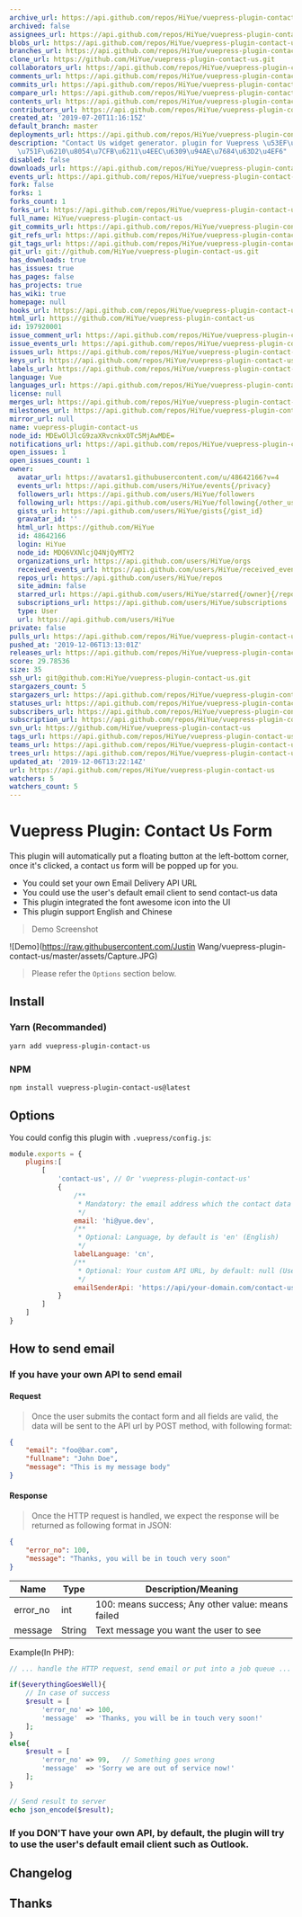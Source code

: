 ```yaml
---
archive_url: https://api.github.com/repos/HiYue/vuepress-plugin-contact-us/{archive_format}{/ref}
archived: false
assignees_url: https://api.github.com/repos/HiYue/vuepress-plugin-contact-us/assignees{/user}
blobs_url: https://api.github.com/repos/HiYue/vuepress-plugin-contact-us/git/blobs{/sha}
branches_url: https://api.github.com/repos/HiYue/vuepress-plugin-contact-us/branches{/branch}
clone_url: https://github.com/HiYue/vuepress-plugin-contact-us.git
collaborators_url: https://api.github.com/repos/HiYue/vuepress-plugin-contact-us/collaborators{/collaborator}
comments_url: https://api.github.com/repos/HiYue/vuepress-plugin-contact-us/comments{/number}
commits_url: https://api.github.com/repos/HiYue/vuepress-plugin-contact-us/commits{/sha}
compare_url: https://api.github.com/repos/HiYue/vuepress-plugin-contact-us/compare/{base}...{head}
contents_url: https://api.github.com/repos/HiYue/vuepress-plugin-contact-us/contents/{+path}
contributors_url: https://api.github.com/repos/HiYue/vuepress-plugin-contact-us/contributors
created_at: '2019-07-20T11:16:15Z'
default_branch: master
deployments_url: https://api.github.com/repos/HiYue/vuepress-plugin-contact-us/deployments
description: "Contact Us widget generator. plugin for Vuepress \u53EF\u4EE5\u81EA\u52A8\
  \u751F\u6210\u8054\u7CFB\u6211\u4EEC\u6309\u94AE\u7684\u63D2\u4EF6"
disabled: false
downloads_url: https://api.github.com/repos/HiYue/vuepress-plugin-contact-us/downloads
events_url: https://api.github.com/repos/HiYue/vuepress-plugin-contact-us/events
fork: false
forks: 1
forks_count: 1
forks_url: https://api.github.com/repos/HiYue/vuepress-plugin-contact-us/forks
full_name: HiYue/vuepress-plugin-contact-us
git_commits_url: https://api.github.com/repos/HiYue/vuepress-plugin-contact-us/git/commits{/sha}
git_refs_url: https://api.github.com/repos/HiYue/vuepress-plugin-contact-us/git/refs{/sha}
git_tags_url: https://api.github.com/repos/HiYue/vuepress-plugin-contact-us/git/tags{/sha}
git_url: git://github.com/HiYue/vuepress-plugin-contact-us.git
has_downloads: true
has_issues: true
has_pages: false
has_projects: true
has_wiki: true
homepage: null
hooks_url: https://api.github.com/repos/HiYue/vuepress-plugin-contact-us/hooks
html_url: https://github.com/HiYue/vuepress-plugin-contact-us
id: 197920001
issue_comment_url: https://api.github.com/repos/HiYue/vuepress-plugin-contact-us/issues/comments{/number}
issue_events_url: https://api.github.com/repos/HiYue/vuepress-plugin-contact-us/issues/events{/number}
issues_url: https://api.github.com/repos/HiYue/vuepress-plugin-contact-us/issues{/number}
keys_url: https://api.github.com/repos/HiYue/vuepress-plugin-contact-us/keys{/key_id}
labels_url: https://api.github.com/repos/HiYue/vuepress-plugin-contact-us/labels{/name}
language: Vue
languages_url: https://api.github.com/repos/HiYue/vuepress-plugin-contact-us/languages
license: null
merges_url: https://api.github.com/repos/HiYue/vuepress-plugin-contact-us/merges
milestones_url: https://api.github.com/repos/HiYue/vuepress-plugin-contact-us/milestones{/number}
mirror_url: null
name: vuepress-plugin-contact-us
node_id: MDEwOlJlcG9zaXRvcnkxOTc5MjAwMDE=
notifications_url: https://api.github.com/repos/HiYue/vuepress-plugin-contact-us/notifications{?since,all,participating}
open_issues: 1
open_issues_count: 1
owner:
  avatar_url: https://avatars1.githubusercontent.com/u/48642166?v=4
  events_url: https://api.github.com/users/HiYue/events{/privacy}
  followers_url: https://api.github.com/users/HiYue/followers
  following_url: https://api.github.com/users/HiYue/following{/other_user}
  gists_url: https://api.github.com/users/HiYue/gists{/gist_id}
  gravatar_id: ''
  html_url: https://github.com/HiYue
  id: 48642166
  login: HiYue
  node_id: MDQ6VXNlcjQ4NjQyMTY2
  organizations_url: https://api.github.com/users/HiYue/orgs
  received_events_url: https://api.github.com/users/HiYue/received_events
  repos_url: https://api.github.com/users/HiYue/repos
  site_admin: false
  starred_url: https://api.github.com/users/HiYue/starred{/owner}{/repo}
  subscriptions_url: https://api.github.com/users/HiYue/subscriptions
  type: User
  url: https://api.github.com/users/HiYue
private: false
pulls_url: https://api.github.com/repos/HiYue/vuepress-plugin-contact-us/pulls{/number}
pushed_at: '2019-12-06T13:13:01Z'
releases_url: https://api.github.com/repos/HiYue/vuepress-plugin-contact-us/releases{/id}
score: 29.78536
size: 35
ssh_url: git@github.com:HiYue/vuepress-plugin-contact-us.git
stargazers_count: 5
stargazers_url: https://api.github.com/repos/HiYue/vuepress-plugin-contact-us/stargazers
statuses_url: https://api.github.com/repos/HiYue/vuepress-plugin-contact-us/statuses/{sha}
subscribers_url: https://api.github.com/repos/HiYue/vuepress-plugin-contact-us/subscribers
subscription_url: https://api.github.com/repos/HiYue/vuepress-plugin-contact-us/subscription
svn_url: https://github.com/HiYue/vuepress-plugin-contact-us
tags_url: https://api.github.com/repos/HiYue/vuepress-plugin-contact-us/tags
teams_url: https://api.github.com/repos/HiYue/vuepress-plugin-contact-us/teams
trees_url: https://api.github.com/repos/HiYue/vuepress-plugin-contact-us/git/trees{/sha}
updated_at: '2019-12-06T13:22:14Z'
url: https://api.github.com/repos/HiYue/vuepress-plugin-contact-us
watchers: 5
watchers_count: 5
---
```


# Vuepress Plugin: Contact Us Form

This plugin will automatically put a floating button at the left-bottom corner, once it's clicked, a contact us form will be popped up for you.

* You could set your own Email Delivery API URL
* You could use the user's default email client to send contact-us data
* This plugin integrated the font awesome icon into the UI
* This plugin support English and Chinese

> Demo Screenshot

![Demo](https://raw.githubusercontent.com/Justin Wang/vuepress-plugin-contact-us/master/assets/Capture.JPG)

> Please refer the `Options` section below.

## Install
### Yarn (Recommanded)
```bash
yarn add vuepress-plugin-contact-us
```
### NPM
```bash
npm install vuepress-plugin-contact-us@latest
```

## Options
You could config this plugin with `.vuepress/config.js`:
```javascript
module.exports = {
    plugins:[
        [
            'contact-us', // Or 'vuepress-plugin-contact-us'
            {
                /**
                 * Mandatory: the email address which the contact data will be sent
                 */
                email: 'hi@yue.dev',
                /**
                 * Optional: Language, by default is 'en' (English)
                 */
                labelLanguage: 'cn',
                /**
                 * Optional: Your custom API URL, by default: null (Use user's email client such as Outlook)
                 */
                emailSenderApi: 'https://api/your-domain.com/contact-us-handler'
            }
        ]
    ]
}
```

## How to send email
### If you have your own API to send email
#### Request
> Once the user submits the contact form and all fields are valid, the data will be sent to the API url by POST method, with following format:
```json
{
    "email": "foo@bar.com",
    "fullname": "John Doe",
    "message": "This is my message body"
}
```

#### Response
> Once the HTTP request is handled, we expect the response will be returned as following format in JSON:
```json
{
    "error_no": 100,
    "message": "Thanks, you will be in touch very soon"
}
```

Name | Type | Description/Meaning
---------|----------|---------
error_no | int | 100: means success; Any other value: means failed
message | String | Text message you want the user to see

Example(In PHP):
```php
// ... handle the HTTP request, send email or put into a job queue ...

if($everythingGoesWell){
    // In case of success
    $result = [
        'error_no' => 100,
        'message'  => 'Thanks, you will be in touch very soon!'
    ];
}
else{
    $result = [
        'error_no' => 99,   // Something goes wrong
        'message'  => 'Sorry we are out of service now!'
    ];
}

// Send result to server
echo json_encode($result);
```

### If you DON'T have your own API, by default, the plugin will try to use the user's default email client such as Outlook.

## Changelog

## Thanks